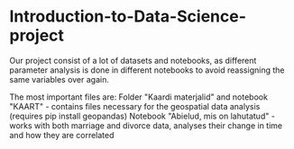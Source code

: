 # Introduction-to-Data-Science-project
Our project consist of a lot of datasets and notebooks, as different parameter analysis is done in different notebooks to avoid reassigning the same variables over again. 

The most important files are: 
  Folder "Kaardi materjalid" and notebook "KAART" - contains files necessary for the geospatial data analysis (requires pip install geopandas)
  Notebook "Abielud, mis on lahutatud" - works with both marriage and divorce data, analyses their change in time and how they are correlated
  
